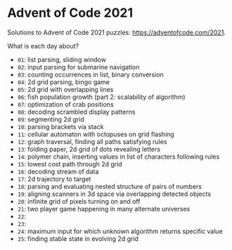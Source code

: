 # Advent of Code 2021

Solutions to Advent of Code 2021 puzzles: https://adventofcode.com/2021.

What is each day about?
- `01`: list parsing, sliding window
- `02`: input parsing for submarine navigation
- `03`: counting occurrences in list, binary conversion
- `04`: 2d grid parsing, bingo game
- `05`: 2d grid with overlapping lines
- `06`: fish population growth (part 2: scalability of algorithm)
- `07`: optimization of crab positions
- `08`: decoding scrambled display patterns
- `09`: segmenting 2d grid
- `10`: parsing brackets via stack
- `11`: cellular automaton with octopuses on grid flashing
- `12`: graph traversal, finding all paths satisfying rules
- `13`: folding paper, 2d grid of dots revealing letters
- `14`: polymer chain, inserting values in list of characters following rules
- `15`: lowest cost path through 2d grid
- `16`: decoding stream of data
- `17`: 2d trajectory to target
- `18`: parsing and evaluating nested structure of pairs of numbers
- `19`: aligning scanners in 3d space via overlapping detected objects
- `20`: infinite grid of pixels turning on and off
- `21`: two player game happening in many alternate universes
- `22`:
- `23`:
- `24`: maximum input for which unknown algorithm returns specific value
- `25`: finding stable state in evolving 2d grid
